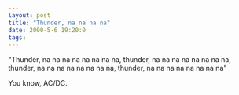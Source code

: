 ```yaml
---
layout: post
title: "Thunder, na na na na"
date: 2000-5-6 19:20:0
tags: 
---
```


"Thunder, na na na na na na na na, thunder, na na na na na na na na, thunder, na na na na na na na na, thunder, na na na na na na na na"

You know, AC/DC.

